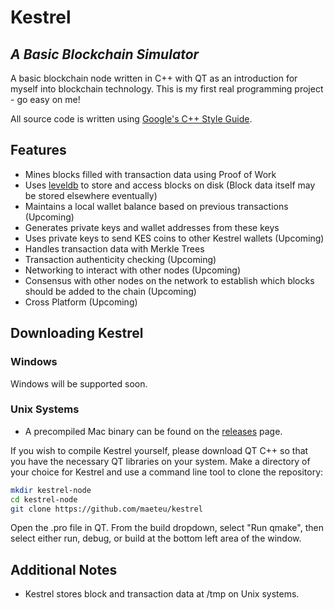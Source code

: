 # Kestrel
## _A Basic Blockchain Simulator_

A basic blockchain node written in C++ with QT as an introduction for myself into blockchain technology. This is my first real programming project - go easy on me!

All source code is written using [Google's C++ Style Guide](https://google.github.io/styleguide/cppguide.html).

## Features
* Mines blocks filled with transaction data using Proof of Work
* Uses [leveldb](https://github.com/google/leveldb) to store and access blocks on disk (Block data itself may be stored elsewhere eventually)
* Maintains a local wallet balance based on previous transactions (Upcoming)
* Generates private keys and wallet addresses from these keys
* Uses private keys to send KES coins to other Kestrel wallets (Upcoming)
* Handles transaction data with Merkle Trees
* Transaction authenticity checking (Upcoming)
* Networking to interact with other nodes (Upcoming)
* Consensus with other nodes on the network to establish which blocks should be added to the chain (Upcoming)
* Cross Platform (Upcoming)

## Downloading Kestrel
### Windows
Windows will be supported soon.

### Unix Systems
* A precompiled Mac binary can be found on the [releases](https://github.com/maeteu/Kestrel/releases/) page.

If you wish to compile Kestrel yourself, please download QT C++ so that you have the necessary QT libraries on your system.
Make a directory of your choice for Kestrel and use a command line tool to clone the repository:
```sh
mkdir kestrel-node
cd kestrel-node
git clone https://github.com/maeteu/kestrel
```
Open the .pro file in QT. From the build dropdown, select "Run qmake", then select either run, debug, or build at the bottom left area of the window.

## Additional Notes
* Kestrel stores block and transaction data at /tmp on Unix systems.